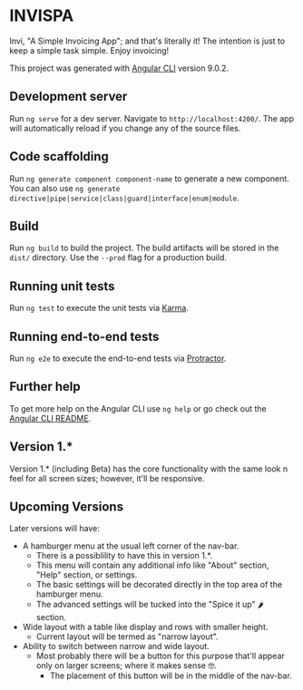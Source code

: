 # INVISPA

Invi, "A Simple Invoicing App"; and that's literally it!
The intention is just to keep a simple task simple. Enjoy invoicing!

This project was generated with [Angular CLI](https://github.com/angular/angular-cli) version 9.0.2.

## Development server

Run `ng serve` for a dev server. Navigate to `http://localhost:4200/`. The app will automatically reload if you change any of the source files.

## Code scaffolding

Run `ng generate component component-name` to generate a new component. You can also use `ng generate directive|pipe|service|class|guard|interface|enum|module`.

## Build

Run `ng build` to build the project. The build artifacts will be stored in the `dist/` directory. Use the `--prod` flag for a production build.

## Running unit tests

Run `ng test` to execute the unit tests via [Karma](https://karma-runner.github.io).

## Running end-to-end tests

Run `ng e2e` to execute the end-to-end tests via [Protractor](http://www.protractortest.org/).

## Further help

To get more help on the Angular CLI use `ng help` or go check out the [Angular CLI README](https://github.com/angular/angular-cli/blob/master/README.md).

## Version 1.*

Version 1.* (including Beta) has the core functionality with the same look n feel for all screen sizes; however, it'll be responsive.

## Upcoming Versions

Later versions will have:
- A hamburger menu at the usual left corner of the nav-bar.
  - There is a possiblility to have this in version 1.*.
  - This menu will contain any additional info like "About" section, "Help" section, or settings.
  - The basic settings will be decorated directly in the top area of the hamburger menu.
  - The advanced settings will be tucked into the "Spice it up" 🌶 section.
- Wide layout with a table like display and rows with smaller height.
  - Current layout will be termed as "narrow layout".
- Ability to switch between narrow and wide layout.
  - Most probably there will be a button for this purpose that'll appear only on larger screens; where it makes sense 🤓.
    - The placement of this button will be in the middle of the nav-bar.
